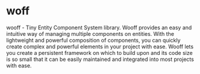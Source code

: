 # woff

wooff - Tiny Entity Component System library. Wooff provides an easy and intuitive way of managing multiple components on entities. With the lightweight and powerful composition of components, you can quickly create complex and powerful elements in your project with ease. Wooff lets you create a persistent framework on which to build upon and its code size is so small that it can be easily maintained and integrated into most projects with ease.